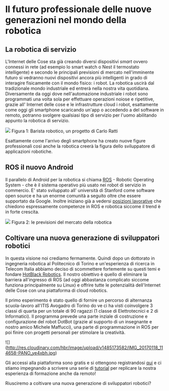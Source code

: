 # Il futuro professionale delle nuove generazioni nel mondo della robotica #

## La robotica di servizio ##
 
L'Internet delle Cose sta già creando diversi dispositivi *smart* ovvero connessi in rete (ad esempio lo smart watch o Nest il termostato intelligente) e secondo le principali previsioni di mercato nell'imminente futuro si vedranno nuovi dispositivi ancora più intelligenti in grado di interagire fisicamente con il mondo fisico: i robot.
La robotica uscirà dal tradizionale mondo industriale ed entrerà nella nostra vita quotidiana. Diversamente da oggi dove nell'automazione industriale i robot sono programmati una volta sola per effettuare operazioni noiose e ripetitive, grazie all' Internet delle cose e le infrastrutture cloud i robot, esattamente come oggi gli smartphone scaricando un'app o accedendo a del software in remoto, potranno svolgere qualsiasi tipo di servizio per l'uomo abilitando appunto la robotica di servizio.   

![ ](http://images.milano.corriereobjects.it/methode_image/socialshare/2015/08/20/e1026e32-4752-11e5-aa5e-2130add6a46c.jpg)
Figura 1: Barista robotico, un progetto di Carlo Ratti


Esattamente come l'arrivo degli smartphone ha creato nuove figure professionali così anche la robotica creerà la figura dello sviluppatore di applicazioni robotiche.

## ROS il nuovo Android #

Il parallelo di Android per la robotica si chiama [ROS](http://wiki.ros.org/it) - Robotic Operating System - che è il sistema operativo più usato nei robot di servizio in commercio. E' stato sviluppato all' università di Stanford come software open source e ha un enorme comunità a seguito oltre che essere supportato da Google. Inoltre iniziano già a vedersi [posizioni lavorative](http://www.ros.org/news/jobs/) che chiedono espressamente competenze in ROS e robotica siccome il trend è in forte crescita.

![](https://www.gminsights.com/assets/img/service-robotics-market-size.png)
Figura 2: le previsioni del mercato della robotica

## Coltivare una nuova generazione di sviluppatori robotici ##

In questa visione noi crediamo fermamente. Quindi dopo un dottorato in ingegneria robotica al Politecnico di Torino e un'esperienza di ricerca in Telecom Italia abbiamo deciso di scommettere fortemente su questi temi e fondare [HotBlack Robotics](www.hotblackrobotics.com). Il nostro obiettivo è quello di eliminare la barriera all'ingresso di ROS (ad oggi abbastanza complicato siccome funziona principalmente su Linux) e offrire tutte le potenzialità dell'Internet delle Cose con una piattaforma di cloud robotics.

Il primo esperimento è stato quello di fornire un percorso di alternanza scuola-lavoro all'ITIS Avogadro di Torino do ve ci ha visti coinvolgere 3 classi di quarta per un totale di 90 ragazzi (1 classe di Elettrotecnici e 2 di Informatici). Il programma prevede una parte inziale di costruzione e configurazione del robot DotBot (grazie al supporto di un insegnante e nostro amico Michele Maffucci), una parte di programmazione in ROS per poi finire con progetti personali per stimolare la creatività.

![] (http://res.cloudinary.com/hbr/image/upload/v1485173582/IMG_20170118_114658-PANO_ye4xbh.jpg)

Gli accessi alla piattaforma sono gratis e si ottengono registrandosi [qui](http://www.hotblackrobotics.com/register) e ci stiamo impegnando a scrivere una serie di [tutorial](http://www.hotblackrobotics.com/forum/support) per replicare la nostra esperienza di formazione anche da remoto!

Riusciremo a coltivare una nuova generazione di sviluppatori robotici?


